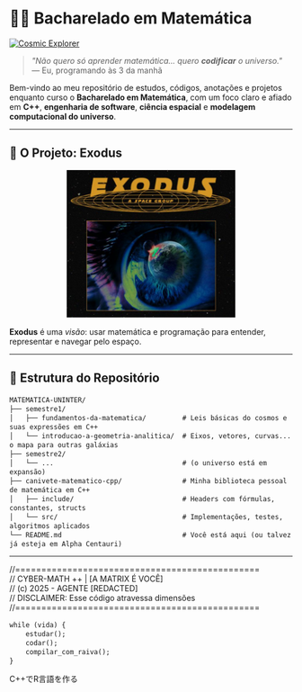 # 🧨🧠 Bacharelado em Matemática

[![Cosmic Explorer](https://img.shields.io/badge/Bacharelado_em_Matematica-UNINTER-9cf?logo=starship&style=for-the-badge)](https://github.com/bragaus/MATEMATICA-UNINTER)

> *"Não quero só aprender matemática... quero **codificar** o universo."*  
> — Eu, programando às 3 da manhã

Bem-vindo ao meu repositório de estudos, códigos, anotações e projetos enquanto curso o **Bacharelado em Matemática**, com um foco claro e afiado em **C++**, **engenharia de software**, **ciência espacial** e **modelagem computacional do universo**.

---

## 🌌 O Projeto: **Exodus**

<p align="center">
  <img src="./logo-exodus.png" alt="Logo do Projeto Exodus" width="300"/>
</p>

**Exodus** é uma *visão*: usar matemática e programação para entender, representar e navegar pelo espaço.

---

## 📂 Estrutura do Repositório

```text
MATEMATICA-UNINTER/
├── semestre1/                      
│   ├── fundamentos-da-matematica/         # Leis básicas do cosmos e suas expressões em C++
│   └── introducao-a-geometria-analitica/  # Eixos, vetores, curvas... o mapa para outras galáxias
├── semestre2/                       
│   └── ...                                # (o universo está em expansão)
├── canivete-matematico-cpp/               # Minha biblioteca pessoal de matemática em C++
│   ├── include/                           # Headers com fórmulas, constantes, structs
│   └── src/                               # Implementações, testes, algoritmos aplicados
└── README.md                              # Você está aqui (ou talvez já esteja em Alpha Centauri)
```
---
//===============================================  
//  CYBER-MATH ++ | [A MATRIX É VOCÊ]  
//  (c) 2025 - AGENTE [REDACTED]  
//  DISCLAIMER: Esse código atravessa dimensões
//===============================================

```text
while (vida) {
    estudar();
    codar();
    compilar_com_raiva();
}
```
C++でR言語を作る
